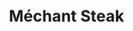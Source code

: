 ---
restaurant_type: Américain
title: Méchant Steak
description: Un steakhouse moderne spécialisé dans les viandes de qualité supérieure, grillées à la perfection et servies dans une ambiance décontractée.
location: 66 rue Wellington Nord, Sherbrooke
order: 5
--- 